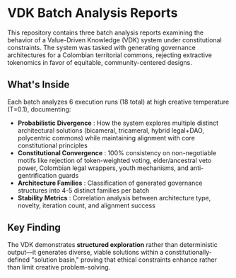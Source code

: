 # VDK Batch Analysis Reports

This repository contains three batch analysis reports examining the behavior of a Value-Driven Knowledge (VDK) system under constitutional constraints. The system was tasked with generating governance architectures for a Colombian territorial commons, rejecting extractive tokenomics in favor of equitable, community-centered designs.

## What's Inside

Each batch analyzes 6 execution runs (18 total) at high creative temperature (T=0.1), documenting:

* **Probabilistic Divergence** : How the system explores multiple distinct architectural solutions (bicameral, tricameral, hybrid legal+DAO, polycentric commons) while maintaining alignment with core constitutional principles
* **Constitutional Convergence** : 100% consistency on non-negotiable motifs like rejection of token-weighted voting, elder/ancestral veto power, Colombian legal wrappers, youth mechanisms, and anti-gentrification guards
* **Architecture Families** : Classification of generated governance structures into 4-5 distinct families per batch
* **Stability Metrics** : Correlation analysis between architecture type, novelty, iteration count, and alignment success

## Key Finding

The VDK demonstrates **structured exploration** rather than deterministic output—it generates diverse, viable solutions within a constitutionally-defined "solution basin," proving that ethical constraints enhance rather than limit creative problem-solving.
